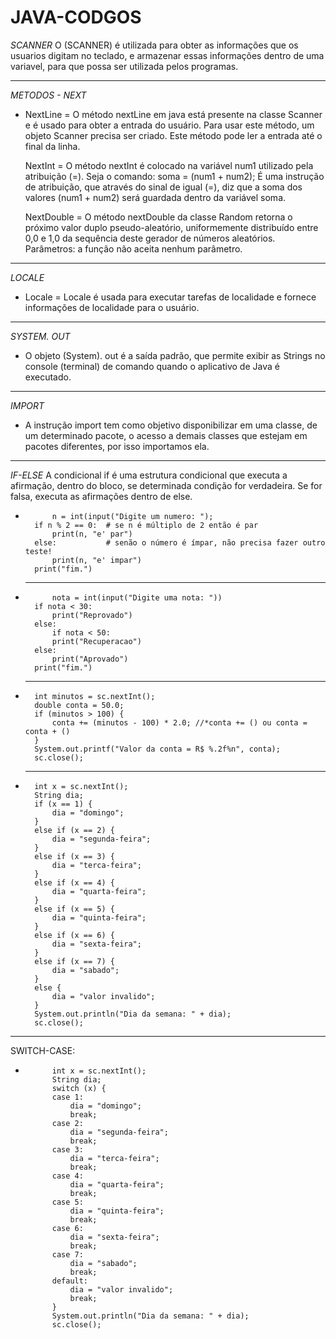 # JAVA-CODGOS

*SCANNER*
	O  (SCANNER)  é utilizada para obter as informações que os usuarios digitam no teclado, e armazenar essas informações dentro de uma variavel,   para que possa ser utilizada pelos programas.
	
_______________________________________________________________________________________________________________________________________________________________________
	
*METODOS - NEXT*

-	NextLine = O método nextLine em java está presente na classe Scanner e é usado para obter a entrada do usuário. Para usar este método, um objeto Scanner precisa ser criado. Este método pode ler a entrada até o final da linha.

	NextInt = O método nextInt é colocado na variável num1 utilizado pela atribuição (=). Seja o comando: soma = (num1 + num2); É uma instrução de atribuição, que através do sinal de igual (=), diz que a soma dos valores (num1 + num2) será guardada dentro da variável soma.
	
	NextDouble = O método nextDouble da classe Random retorna o próximo valor duplo pseudo-aleatório, uniformemente distribuído entre 0,0 e 1,0 da sequência deste gerador de números aleatórios. Parâmetros: a função não aceita nenhum parâmetro.
	
_______________________________________________________________________________________________________________________________________________________________________

*LOCALE*

-	Locale = Locale é usada para executar tarefas de localidade e fornece informações de localidade para o usuário.
	
_______________________________________________________________________________________________________________________________________________________________________	
	
*SYSTEM. OUT*

-	O objeto (System). out é a saída padrão, que permite exibir as Strings no console (terminal) de comando quando o aplicativo de Java é executado.
	
_______________________________________________________________________________________________________________________________________________________________________	

*IMPORT*

-	A instrução import tem como objetivo disponibilizar em uma classe, de um determinado pacote, o acesso a demais classes que estejam em pacotes diferentes, por isso importamos ela.
	
_______________________________________________________________________________________________________________________________________________________________________	
	
*IF-ELSE*
	A condicional if é uma estrutura condicional que executa a afirmação, dentro do bloco, se determinada condição for verdadeira. Se for falsa, executa as afirmações dentro de else.
	
	
			
-			n = int(input("Digite um numero: ");
		if n % 2 == 0:  # se n é múltiplo de 2 então é par
		    print(n, "e' par")
		else:           # senão o número é ímpar, não precisa fazer outro teste!
		    print(n, "e' impar")
		print("fim.")

	-----------------------------------------------------------------------------------------
			
-			nota = int(input("Digite uma nota: "))
		if nota < 30:
		    print("Reprovado")
		else:
		    if nota < 50:
			print("Recuperacao")
		else:
			print("Aprovado")
		print("fim.")
		
	------------------------------------------------------------------------------------------		
	
-		int minutos = sc.nextInt();
		double conta = 50.0;
		if (minutos > 100) {
		    conta += (minutos - 100) * 2.0; //*conta += () ou conta = conta + ()
		}
		System.out.printf("Valor da conta = R$ %.2f%n", conta);
		sc.close();
		
	------------------------------------------------------------------------------------------	
		
-		int x = sc.nextInt();
		String dia;
		if (x == 1) {
		    dia = "domingo";
		}
		else if (x == 2) {
		    dia = "segunda-feira";
		}
		else if (x == 3) {
		    dia = "terca-feira";
		}
		else if (x == 4) {
		    dia = "quarta-feira";
		}
		else if (x == 5) {
		    dia = "quinta-feira";
		}
		else if (x == 6) {
		    dia = "sexta-feira";
		}
		else if (x == 7) {
		    dia = "sabado";
		}
		else {
		    dia = "valor invalido";
		}
		System.out.println("Dia da semana: " + dia);
		sc.close();
	
_______________________________________________________________________________________________________________________________________________________________________

SWITCH-CASE:

-		    int x = sc.nextInt();
		    String dia;
		    switch (x) {
			case 1:
			    dia = "domingo";
			    break;
			case 2:
			    dia = "segunda-feira";
			    break;
			case 3:
			    dia = "terca-feira";
			    break;
			case 4:
			    dia = "quarta-feira";
			    break;
			case 5:
			    dia = "quinta-feira";
			    break;
			case 6:
			    dia = "sexta-feira";
			    break;
			case 7:
			    dia = "sabado";
			    break;
			default:
			    dia = "valor invalido";
			    break;
		    }
		    System.out.println("Dia da semana: " + dia);
		    sc.close();
	
